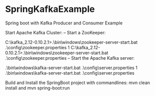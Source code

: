 # SpringKafkaExample
Spring boot with Kafka Producer and Consumer Example

Start Apache Kafka Cluster:
– Start a ZooKeeper:


C:\kafka_2.12-0.10.2.1>.\bin\windows\zookeeper-server-start.bat .\config\zookeeper.properties
1
C:\kafka_2.12-0.10.2.1>.\bin\windows\zookeeper-server-start.bat .\config\zookeeper.properties
– Start the Apache Kafka server:


.\bin\windows\kafka-server-start.bat .\config\server.properties
1
.\bin\windows\kafka-server-start.bat .\config\server.properties

Build and Install the SpringBoot project with commandlines: mvn clean install and mvn spring-boot:run
